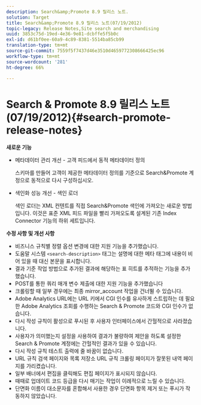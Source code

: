 ```yaml
---
description: Search&amp;Promote 8.9 릴리스 노트.
solution: Target
title: Search&amp;Promote 8.9 릴리스 노트(07/19/2012)
topic-legacy: Release Notes,Site search and merchandising
uuid: 3853c75d-19ed-4e36-9e81-dcbffe5f5b0c
exl-id: d61bf0ee-60a9-4c89-8381-5514ba85cb99
translation-type: tm+mt
source-git-commit: 7559f5f7437d46e3510d4659772308666425ec96
workflow-type: tm+mt
source-wordcount: '281'
ht-degree: 66%

---
```


# Search &amp; Promote 8.9 릴리스 노트(07/19/2012){#search-promote-release-notes}

**새로운 기능**

* 메타데이터 관리 개선 - 고객 피드에서 동적 메타데이터 정의

   스키마를 만들어 고객이 제공한 메타데이터 정의를 기준으로 Search&amp;Promote 계정으로 동적으로 다시 구성하십시오.
* 색인화 성능 개선 - 색인 로더

   색인 로더는 XML 컨텐트를 직접 Search&amp;Promote 색인에 가져오는 새로운 방법입니다. 이것은 표준 XML 피드 파일을 빨리 가져오도록 설계된 기존 Index Connector 기능의 하위 세트입니다.

**수정 사항 및 개선 사항**

* 비즈니스 규칙별 정렬 옵션 변경에 대한 지원 기능을 추가했습니다.
* 도움말 시스템 `<search-description>` 태그는 설명에 대한 메타 태그에 내용이 비어 있을 때 대신 본문을 표시합니다.
* 결과 기준 작업 방법으로 추가된 결과에 해당하는 표 히트를 추적하는 기능을 추가했습니다.
* POST를 통한 쿼리 매개 변수 제출에 대한 지원 기능을 추가했습니다
* 크롤링할 때 일부 경우에는 최종 mirror_account 작업을 건너뛸 수 있습니다.
* Adobe Analytics URL에는 URL 키에서 CGI 인수를 유사하게 스트립하는 데 필요한 Adobe Analytics 조회를 수행하는 Search &amp; Promote 코드와 CGI 인수가 없습니다.
* 다시 작성 규칙이 활성으로 푸시된 후 사용자 인터페이스에서 간헐적으로 사라졌습니다.
* 사용자가 의미했는지 설정을 사용하여 결과가 불량하여 제안을 하도록 설정한 Search &amp; Promote 계정에는 간헐적인 결과가 있을 수 있습니다.
* 다시 작성 규칙 테스트 출력에 줄 바꿈이 없습니다.
* URL 규칙 검색 페이지와 목록 저장소 URL 규칙 크롤링 페이지가 잘못된 내역 페이지를 가리켰습니다.
* 일부 배너에서 편집을 클릭해도 편집 페이지가 표시되지 않습니다.
* 때때로 업데이트 코드 등급을 다시 매기는 작업이 이례적으로 느릴 수 있습니다.
* 단면화 이름이 대소문자를 혼합해서 사용한 경우 단면화 항목 제거 또는 푸시가 작동하지 않았습니다.
